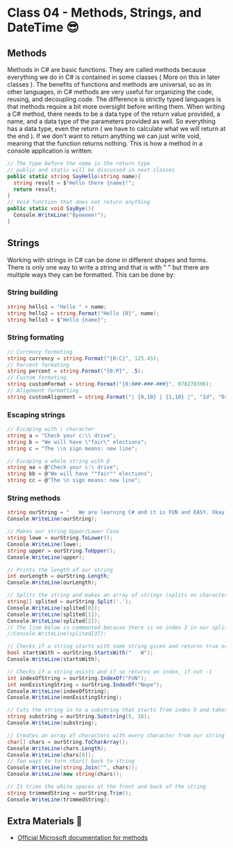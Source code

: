 # Class 04 - Methods, Strings, and DateTime 😎

## Methods

Methods in C# are basic functions. They are called methods because everything we do in C# is contained in some classes ( More on this in later classes ). The benefits of functions and methods are universal, so as in other languages, in C# methods are very useful for organizing the code, reusing, and decoupling code. The difference is strictly typed languages is that methods require a bit more oversight before writing them. When writing a C# method, there needs to be a data type of the return value provided, a name, and a data type of the parameters provided as well. So everything has a data type, even the return ( we have to calculate what we will return at the end ). If we don't want to return anything we can just write void, meaning that the function returns nothing. This is how a method in a console application is written:

```csharp
// The type before the name is the return type
// public and static will be discussed in next classes
public static string SayHello(string name){
  string result = $"Hello there {name}!";
  return result;
}
// Void function that does not return anything
public static void SayBye(){
  Console.WriteLine("Byeeeee!");
}
```

## Strings

Working with strings in C# can be done in different shapes and forms. There is only one way to write a string and that is with " " but there are multiple ways they can be formatted. This can be done by:

### String building

```csharp
string hello1 = "Hello " + name;
string hello2 = string.Format("Hello {0}", name);
string hello3 = $"Hello {name}";
```

### String formating

```csharp
// Currency formating
string currency = string.Format("{0:C}", 125.45); 
// Percent formating
string percent = string.Format("{0:P}", .5); 
// Custom formating
string customFormat = string.Format("{0:0##-###-###}", 078270396); 
// Alignment formatting
string customAlignment = string.Format("| {0,10} | {1,10} |", "Id", "Order"); 
```

### Escaping strings

```csharp
// Escaping with \ character
string a = "Check your c:\\ drive";
string b = "We will have \"fair\" elections";
string c = "The \\n sign means: new line";

// Escaping a whole string with @
string aa = @"Check your c:\ drive";
string bb = @"We will have ""fair"" elections";
string cc = @"The \n sign means: new line";
```

### String methods

```csharp
string ourString = "   We are learning C# and it is FUN and EASY. Okay, maybe just FUN.    ";
Console.WriteLine(ourString);

// Makes our string Upper/Lower Case
string lowe = ourString.ToLower();
Console.WriteLine(lowe);
string upper = ourString.ToUpper();
Console.WriteLine(upper);

// Prints the length of our string
int ourLength = ourString.Length;
Console.WriteLine(ourLength);

// Splits the string and makes an array of strings (splits on character selected)
string[] splited = ourString.Split('.');
Console.WriteLine(splited[0]);
Console.WriteLine(splited[1]);
Console.WriteLine(splited[2]);
// The line below is commented because there is no index 3 in our splited array
//Console.WriteLine(splited[3]);

// Checks if a string starts with some string given and returns true or false
bool startsWith = ourString.StartsWith("   W");
Console.WriteLine(startsWith);

// Checks if a string exists and if so returns an index, if not -1
int indexOfString = ourString.IndexOf("FUN");
int nonExistingString = ourString.IndexOf("Nope");
Console.WriteLine(indexOfString);
Console.WriteLine(nonExistingString);

// Cuts the string in to a substring that starts from index 5 and takes the next 16 characters
string substring = ourString.Substring(5, 16);
Console.WriteLine(substring);

// Creates an array of characters with every character from our string
char[] chars = ourString.ToCharArray();
Console.WriteLine(chars.Length);
Console.WriteLine(chars[6]);
// Two ways to turn char[] back to string
Console.WriteLine(string.Join("", chars));
Console.WriteLine(new string(chars));

// It trims the white spaces at the front and back of the string
string trimmedString = ourString.Trim();
Console.WriteLine(trimmedString);
```


## Extra Materials 📘

* [Official Microsoft documentation for methods](https://docs.microsoft.com/en-us/dotnet/csharp/methods)
